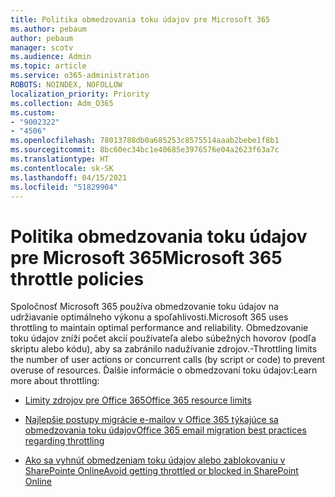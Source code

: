 ```yaml
---
title: Politika obmedzovania toku údajov pre Microsoft 365
ms.author: pebaum
author: pebaum
manager: scotv
ms.audience: Admin
ms.topic: article
ms.service: o365-administration
ROBOTS: NOINDEX, NOFOLLOW
localization_priority: Priority
ms.collection: Adm_O365
ms.custom:
- "9002322"
- "4506"
ms.openlocfilehash: 78013788db0a685253c8575514aaab2bebe1f8b1
ms.sourcegitcommit: 8bc60ec34bc1e40685e3976576e04a2623f63a7c
ms.translationtype: HT
ms.contentlocale: sk-SK
ms.lasthandoff: 04/15/2021
ms.locfileid: "51829904"
---
```

# <a name="microsoft-365-throttle-policies"></a><span data-ttu-id="82e4d-102">Politika obmedzovania toku údajov pre Microsoft 365</span><span class="sxs-lookup"><span data-stu-id="82e4d-102">Microsoft 365 throttle policies</span></span>

<span data-ttu-id="82e4d-103">Spoločnosť Microsoft 365 používa obmedzovanie toku údajov na udržiavanie optimálneho výkonu a spoľahlivosti.</span><span class="sxs-lookup"><span data-stu-id="82e4d-103">Microsoft 365 uses throttling to maintain optimal performance and reliability.</span></span> <span data-ttu-id="82e4d-104">Obmedzovanie toku údajov zníži počet akcií používateľa alebo súbežných hovorov (podľa skriptu alebo kódu), aby sa zabránilo nadužívanie zdrojov.-</span><span class="sxs-lookup"><span data-stu-id="82e4d-104">Throttling limits the number of user actions or concurrent calls (by script or code) to prevent overuse of resources.</span></span> <span data-ttu-id="82e4d-105">Ďalšie informácie o obmedzovaní toku údajov:</span><span class="sxs-lookup"><span data-stu-id="82e4d-105">Learn more about throttling:</span></span>

- [<span data-ttu-id="82e4d-106">Limity zdrojov pre Office 365</span><span class="sxs-lookup"><span data-stu-id="82e4d-106">Office 365 resource limits</span></span>](https://docs.microsoft.com/office365/Enterprise/office-365-resource-limits)

- [<span data-ttu-id="82e4d-107">Najlepšie postupy migrácie e-mailov v Office 365 týkajúce sa obmedzovania toku údajov</span><span class="sxs-lookup"><span data-stu-id="82e4d-107">Office 365 email migration best practices regarding throttling</span></span>](https://docs.microsoft.com/exchange/mailbox-migration/office-365-migration-best-practices#office-365-throttling)

- [<span data-ttu-id="82e4d-108">Ako sa vyhnúť obmedzeniam toku údajov alebo zablokovaniu v SharePointe Online</span><span class="sxs-lookup"><span data-stu-id="82e4d-108">Avoid getting throttled or blocked in SharePoint Online</span></span>](https://docs.microsoft.com/sharepoint/dev/general-development/how-to-avoid-getting-throttled-or-blocked-in-sharepoint-online)
